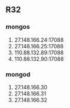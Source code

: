 ## R32
### mongos 
1. 27.148.166.24:17088  
2. 27.148.166.25:17088
3. 110.88.132.89:17088
4. 110.88.132.90:17088

### mongod

1. 27.148.166.30
2. 27.148.166.31
2. 27.148.166.32